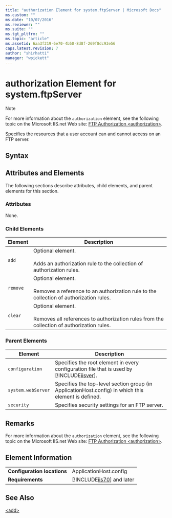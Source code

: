 ```yaml
---
title: "authorization Element for system.ftpServer | Microsoft Docs"
ms.custom: ""
ms.date: "10/07/2016"
ms.reviewer: ""
ms.suite: ""
ms.tgt_pltfrm: ""
ms.topic: "article"
ms.assetid: 6aa3f219-6e70-4b50-8d8f-269f8dc93e56
caps.latest.revision: 7
author: "shirhatti"
manager: "wpickett"
---
```

# authorization Element for system.ftpServer
> [!NOTE]
>  For more information about the `authorization` element, see the following topic on the Microsoft IIS.net Web site: [FTP Authorization \<authorization>](http://www.iis.net/ConfigReference/system.ftpServer/security/authorization).  
  
 Specifies the resources that a user account can and cannot access on an FTP server.  
  
## Syntax  
  
## Attributes and Elements  
 The following sections describe attributes, child elements, and parent elements for this section.  
  
### Attributes  
 None.  
  
### Child Elements  
  
|Element|Description|  
|-------------|-----------------|  
|`add`|Optional element.<br /><br /> Adds an authorization rule to the collection of authorization rules.|  
|`remove`|Optional element.<br /><br /> Removes a reference to an authorization rule to the collection of authorization rules.|  
|`clear`|Optional element.<br /><br /> Removes all references to authorization rules from the collection of authorization rules.|  
  
### Parent Elements  
  
|Element|Description|  
|-------------|-----------------|  
|`configuration`|Specifies the root element in every configuration file that is used by [!INCLUDE[iisver](../../reference/admin/includes/iisver-md.md)].|  
|`system.webServer`|Specifies the top-level section group (in ApplicationHost.config) in which this element is defined.|  
|`security`|Specifies security settings for an FTP server.|  
  
## Remarks  
 For more information about the `authorization` element, see the following topic on the Microsoft IIS.net Web site: [FTP Authorization \<authorization>](http://www.iis.net/ConfigReference/system.ftpServer/security/authorization).  
  
## Element Information  
  
|||  
|-|-|  
|**Configuration locations**|ApplicationHost.config|  
|**Requirements**|[!INCLUDE[iis70](../../reference/admin/includes/iis70-md.md)] and later|  
  
## See Also  
 [\<add>](../../reference/admin/add-element-for-authorization-for-system-ftpserver.md)